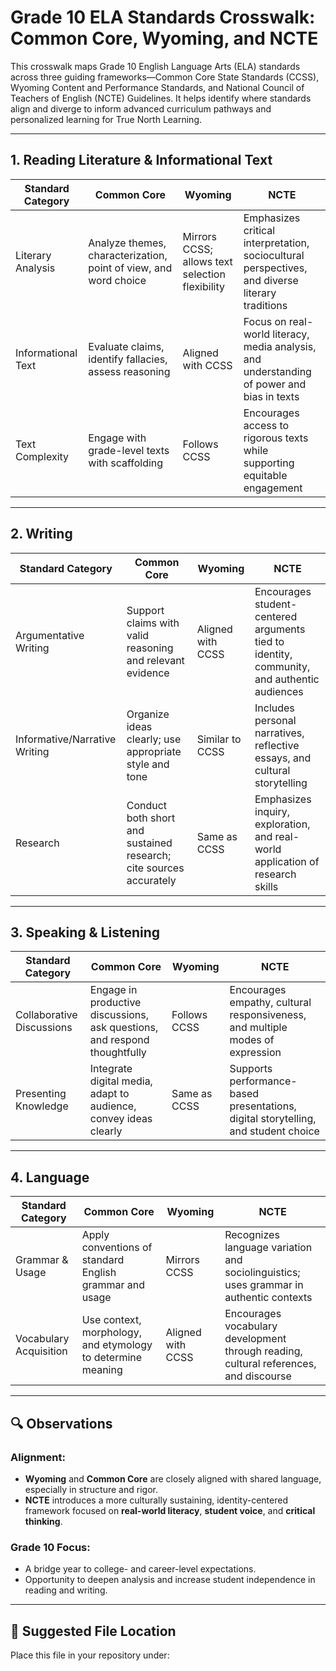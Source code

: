 # Grade 10 ELA Standards Crosswalk: Common Core, Wyoming, and NCTE

This crosswalk maps Grade 10 English Language Arts (ELA) standards across three guiding frameworks—Common Core State Standards (CCSS), Wyoming Content and Performance Standards, and National Council of Teachers of English (NCTE) Guidelines. It helps identify where standards align and diverge to inform advanced curriculum pathways and personalized learning for True North Learning.

---

## 1. Reading Literature & Informational Text

| **Standard Category**            | **Common Core**                                                                                      | **Wyoming**                                                                                         | **NCTE**                                                                                              |
|----------------------------------|--------------------------------------------------------------------------------------------------------|------------------------------------------------------------------------------------------------------|--------------------------------------------------------------------------------------------------------|
| Literary Analysis                | Analyze themes, characterization, point of view, and word choice                                     | Mirrors CCSS; allows text selection flexibility                                                     | Emphasizes critical interpretation, sociocultural perspectives, and diverse literary traditions        |
| Informational Text               | Evaluate claims, identify fallacies, assess reasoning                                                 | Aligned with CCSS                                                                                    | Focus on real-world literacy, media analysis, and understanding of power and bias in texts             |
| Text Complexity                  | Engage with grade-level texts with scaffolding                                                       | Follows CCSS                                                                                         | Encourages access to rigorous texts while supporting equitable engagement                              |

---

## 2. Writing

| **Standard Category**            | **Common Core**                                                                                      | **Wyoming**                                                                                         | **NCTE**                                                                                              |
|----------------------------------|--------------------------------------------------------------------------------------------------------|------------------------------------------------------------------------------------------------------|--------------------------------------------------------------------------------------------------------|
| Argumentative Writing            | Support claims with valid reasoning and relevant evidence                                             | Aligned with CCSS                                                                                    | Encourages student-centered arguments tied to identity, community, and authentic audiences              |
| Informative/Narrative Writing    | Organize ideas clearly; use appropriate style and tone                                                | Similar to CCSS                                                                                      | Includes personal narratives, reflective essays, and cultural storytelling                             |
| Research                         | Conduct both short and sustained research; cite sources accurately                                    | Same as CCSS                                                                                         | Emphasizes inquiry, exploration, and real-world application of research skills                         |

---

## 3. Speaking & Listening

| **Standard Category**            | **Common Core**                                                                                      | **Wyoming**                                                                                         | **NCTE**                                                                                              |
|----------------------------------|--------------------------------------------------------------------------------------------------------|------------------------------------------------------------------------------------------------------|--------------------------------------------------------------------------------------------------------|
| Collaborative Discussions        | Engage in productive discussions, ask questions, and respond thoughtfully                            | Follows CCSS                                                                                         | Encourages empathy, cultural responsiveness, and multiple modes of expression                          |
| Presenting Knowledge             | Integrate digital media, adapt to audience, convey ideas clearly                                      | Same as CCSS                                                                                         | Supports performance-based presentations, digital storytelling, and student choice                      |

---

## 4. Language

| **Standard Category**            | **Common Core**                                                                                      | **Wyoming**                                                                                         | **NCTE**                                                                                              |
|----------------------------------|--------------------------------------------------------------------------------------------------------|------------------------------------------------------------------------------------------------------|--------------------------------------------------------------------------------------------------------|
| Grammar & Usage                  | Apply conventions of standard English grammar and usage                                               | Mirrors CCSS                                                                                         | Recognizes language variation and sociolinguistics; uses grammar in authentic contexts                 |
| Vocabulary Acquisition           | Use context, morphology, and etymology to determine meaning                                           | Aligned with CCSS                                                                                    | Encourages vocabulary development through reading, cultural references, and discourse                   |

---

## 🔍 Observations

### Alignment:
- **Wyoming** and **Common Core** are closely aligned with shared language, especially in structure and rigor.
- **NCTE** introduces a more culturally sustaining, identity-centered framework focused on **real-world literacy**, **student voice**, and **critical thinking**.

### Grade 10 Focus:
- A bridge year to college- and career-level expectations.
- Opportunity to deepen analysis and increase student independence in reading and writing.

---

## 📁 Suggested File Location

Place this file in your repository under:


